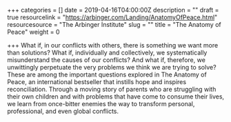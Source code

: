 +++
categories = []
date = 2019-04-16T04:00:00Z
description = ""
draft = true
resourcelink = "https://arbinger.com/Landing/AnatomyOfPeace.html"
resourcesource = "The Arbinger Institute"
slug = ""
title = "The Anatomy of Peace"
weight = 0

+++
What if, in our conflicts with others, there is something we want more than solutions? What if, individually and collectively, we systematically misunderstand the causes of our conflicts? And what if, therefore, we unwittingly perpetuate the very problems we think we are trying to solve? These are among the important questions explored in The Anatomy of Peace, an international bestseller that instills hope and inspires reconciliation. Through a moving story of parents who are struggling with their own children and with problems that have come to consume their lives, we learn from once-bitter enemies the way to transform personal, professional, and even global conflicts.